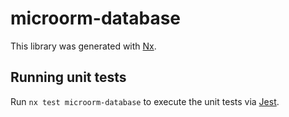 # microorm-database

This library was generated with [Nx](https://nx.dev).

## Running unit tests

Run `nx test microorm-database` to execute the unit tests via [Jest](https://jestjs.io).
